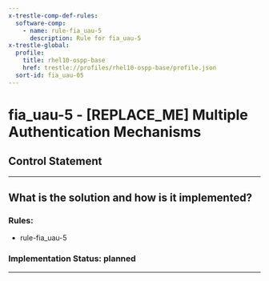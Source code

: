 ```yaml
---
x-trestle-comp-def-rules:
  software-comp:
    - name: rule-fia_uau-5
      description: Rule for fia_uau-5
x-trestle-global:
  profile:
    title: rhel10-ospp-base
    href: trestle://profiles/rhel10-ospp-base/profile.json
  sort-id: fia_uau-05
---
```


# fia_uau-5 - \[REPLACE_ME\] Multiple Authentication Mechanisms

## Control Statement

______________________________________________________________________

## What is the solution and how is it implemented?

<!-- For implementation status enter one of: implemented, partial, planned, alternative, not-applicable -->

<!-- Note that the list of rules under ### Rules: is read-only and changes will not be captured after assembly to JSON -->

<!-- Add control implementation description here for control: fia_uau-5 -->

### Rules:

  - rule-fia_uau-5

### Implementation Status: planned

______________________________________________________________________
